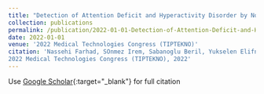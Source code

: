 ```yaml
---
title: "Detection of Attention Deficit and Hyperactivity Disorder by Nonlinear EEG Analysis"
collection: publications
permalink: /publication/2022-01-01-Detection-of-Attention-Deficit-and-Hyperactivity-Disorder-by-Nonlinear-EEG-Analysis
date: 2022-01-01
venue: '2022 Medical Technologies Congress (TIPTEKNO)'
citation: 'Nassehi Farhad, SOnmez Irem, Sabanoglu Beril, Yukselen Elifnur, Ozaydin Hilal, Erogul Osman, Detection of Attention Deficit and Hyperactivity Disorder by Nonlinear EEG Analysis"
2022 Medical Technologies Congress (TIPTEKNO), 2022'
---
```

Use [Google Scholar](https://scholar.google.com/scholar?q=Detection+of+Attention+Deficit+and+Hyperactivity+Disorder+by+Nonlinear+EEG+Analysis){:target="_blank"} for full citation